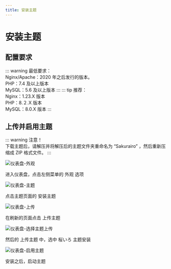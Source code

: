```yaml
---
title: 安装主题
---
```


# 安装主题

## 配置要求 <Badge type="tip" text="2023年8月" />

::: warning 最低要求：  
   Nginx/Apache：2020 年之后发行的版本。  
   PHP：7.4 及以上版本  
   MySQL：5.6 及以上版本
:::
::: tip 推荐：  
   Nginx：1.23.X 版本  
   PHP：8.２.X 版本  
   MySQL：8.0.X 版本
:::

## 上传并启用主题

::: warning 注意！  
下载主题后，请解压并将解压后的主题文件夹重命名为 “Sakurairo” ，然后重新压缩成 ZIP 格式文件。
:::

![仪表盘-外观](https://s.nmxc.ltd/sakurairo_wiki/help/1.png)

进入仪表盘，点击左侧菜单的 外观 选项

![仪表盘-主题](https://s.nmxc.ltd/sakurairo_wiki/help/2.png)

点击主题页面的 安装主题

![仪表盘-上传](https://s.nmxc.ltd/sakurairo_wiki/help/3.png)

在刷新的页面点击 上传主题

![仪表盘-选择主题上传](https://s.nmxc.ltd/sakurairo_wiki/help/4.png)

然后的 上传主题 中，选中 桜いろ 主题安装

![仪表盘-启用主题](https://s.nmxc.ltd/sakurairo_wiki/help/5.png)

安装之后，启动主题